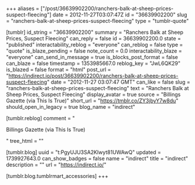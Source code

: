 +++
aliases = ["/post/36639902200/ranchers-balk-at-sheep-prices-suspect-fleecing"]
date = 2012-11-27T03:07:47Z
id = "36639902200"
slug = "ranchers-balk-at-sheep-prices-suspect-fleecing"
type = "tumblr-quote"

[tumblr]
id_string = "36639902200"
summary = "Ranchers Balk at Sheep Prices, Suspect Fleecing"
can_reply = false
id = 36639902200.0
state = "published"
interactability_reblog = "everyone"
can_reblog = false
type = "quote"
is_blaze_pending = false
note_count = 0.0
interactability_blaze = "everyone"
can_send_in_message = true
is_blocks_post_format = false
can_blaze = false
timestamp = 1353985667.0
reblog_key = "JwL6QK29"
is_blazed = false
format = "html"
post_url = "https://indirect.io/post/36639902200/ranchers-balk-at-sheep-prices-suspect-fleecing"
date = "2012-11-27 03:07:47 GMT"
can_like = false
slug = "ranchers-balk-at-sheep-prices-suspect-fleecing"
text = "Ranchers Balk at Sheep Prices, Suspect Fleecing"
display_avatar = true
source = "Billings Gazette (via This Is True)"
short_url = "https://tmblr.co/ZY3jbyY7w8du"
should_open_in_legacy = true
blog_name = "indirect"

[tumblr.reblog]
comment = "<p>Billings Gazette (via This Is True)</p>"
tree_html = ""

[tumblr.blog]
uuid = "t:PgyUJU3SA2Klwyt81UWAwQ"
updated = 1739927643.0
can_show_badges = false
name = "indirect"
title = "indirect"
description = ""
url = "https://indirect.io/"

[tumblr.blog.tumblrmart_accessories]
+++
